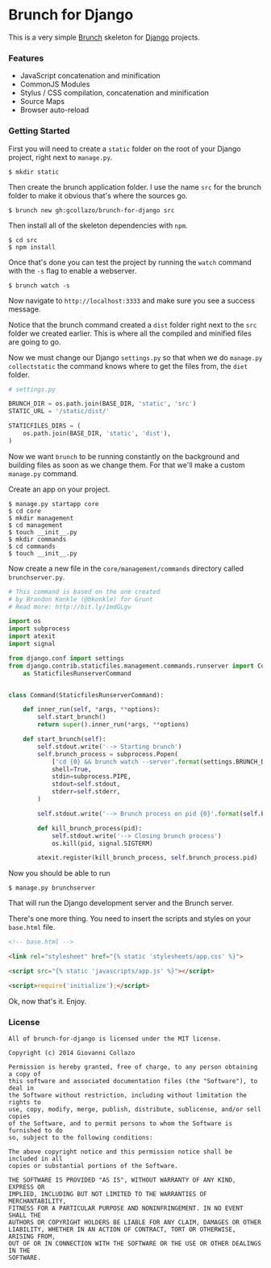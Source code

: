 # Brunch for Django

This is a very simple [Brunch](http://brunch.io) skeleton for [Django](http://djangoproject.com) projects.

### Features
- JavaScript concatenation and minification
- CommonJS Modules
- Stylus / CSS compilation, concatenation and minification
- Source Maps
- Browser auto-reload

### Getting Started

First you will need to create a `static` folder on the root of your Django project, right next to `manage.py`.

```
$ mkdir static
```

Then create the brunch application folder. I use the name `src` for the brunch folder to make it obvious that's where the sources go.

```
$ brunch new gh:gcollazo/brunch-for-django src
```

Then install all of the skeleton dependencies with `npm`.

```
$ cd src
$ npm install
```

Once that's done you can test the project by running the `watch` command with the `-s` flag to enable a webserver.

```
$ brunch watch -s
```

Now navigate to `http://localhost:3333` and make sure you see a success message.

Notice that the brunch command created a `dist` folder right next to the `src` folder we created earlier. This is where all the compiled and minified files are going to go.

Now we must change our Django `settings.py` so that when we do `manage.py collectstatic` the command knows where to get the files from, the `diet` folder.

```python
# settings.py

BRUNCH_DIR = os.path.join(BASE_DIR, 'static', 'src')
STATIC_URL = '/static/dist/'

STATICFILES_DIRS = (
    os.path.join(BASE_DIR, 'static', 'dist'),
)
```

Now we want `brunch` to be running constantly on the background and building files as soon as we change them. For that we'll make a custom `manage.py` command.

Create an app on your project.

```
$ manage.py startapp core
$ cd core
$ mkdir management
$ cd management
$ touch __init__.py
$ mkdir commands
$ cd commands
$ touch __init__.py
```

Now create a new file in the `core/management/commands` directory called `brunchserver.py`.

```python
# This command is based on the one created
# by Brandon Konkle (@bkonkle) for Grunt
# Read more: http://bit.ly/1mdGLgv

import os
import subprocess
import atexit
import signal

from django.conf import settings
from django.contrib.staticfiles.management.commands.runserver import Command\
    as StaticfilesRunserverCommand


class Command(StaticfilesRunserverCommand):

    def inner_run(self, *args, **options):
        self.start_brunch()
        return super().inner_run(*args, **options)

    def start_brunch(self):
        self.stdout.write('--> Starting brunch')
        self.brunch_process = subprocess.Popen(
            ['cd {0} && brunch watch --server'.format(settings.BRUNCH_DIR)],
            shell=True,
            stdin=subprocess.PIPE,
            stdout=self.stdout,
            stderr=self.stderr,
        )

        self.stdout.write('--> Brunch process on pid {0}'.format(self.brunch_process.pid))

        def kill_brunch_process(pid):
            self.stdout.write('--> Closing brunch process')
            os.kill(pid, signal.SIGTERM)

        atexit.register(kill_brunch_process, self.brunch_process.pid)

```

Now you should be able to run

```
$ manage.py brunchserver
```

That will run the Django development server and the Brunch server.

There's one more thing. You need to insert the scripts and styles on your `base.html` file.

```html
<!-- base.html -->

<link rel="stylesheet" href="{% static 'stylesheets/app.css' %}">

<script src="{% static 'javascripts/app.js' %}"></script>

<script>require('initialize');</script>
```

Ok, now that's it. Enjoy.

### License

```
All of brunch-for-django is licensed under the MIT license.

Copyright (c) 2014 Giovanni Collazo

Permission is hereby granted, free of charge, to any person obtaining a copy of
this software and associated documentation files (the "Software"), to deal in
the Software without restriction, including without limitation the rights to
use, copy, modify, merge, publish, distribute, sublicense, and/or sell copies
of the Software, and to permit persons to whom the Software is furnished to do
so, subject to the following conditions:

The above copyright notice and this permission notice shall be included in all
copies or substantial portions of the Software.

THE SOFTWARE IS PROVIDED "AS IS", WITHOUT WARRANTY OF ANY KIND, EXPRESS OR
IMPLIED, INCLUDING BUT NOT LIMITED TO THE WARRANTIES OF MERCHANTABILITY,
FITNESS FOR A PARTICULAR PURPOSE AND NONINFRINGEMENT. IN NO EVENT SHALL THE
AUTHORS OR COPYRIGHT HOLDERS BE LIABLE FOR ANY CLAIM, DAMAGES OR OTHER
LIABILITY, WHETHER IN AN ACTION OF CONTRACT, TORT OR OTHERWISE, ARISING FROM,
OUT OF OR IN CONNECTION WITH THE SOFTWARE OR THE USE OR OTHER DEALINGS IN THE
SOFTWARE.
```
